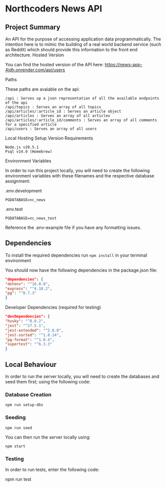 # Northcoders News API

## Project Summary

An API for the purpose of accessing application data programmatically. The intention here is to mimic the building of a real world backend service (such as Reddit) which should provide this information to the front end architecture.
Hosted Version

You can find the hosted version of the API here: https://news-app-4jdh.onrender.com/api/users

Paths

These paths are avaiable on the api:

    /api : Serves up a json representation of all the available endpoints of the api
    /api/topics : Serves an array of all topics
    /api/articles/:article_id : Serves an article object
    /api/articles : Serves an array of all articles
    /api/articles/:article_id/comments : Serves an array of all comments for a specified article
    /api/users : Serves an array of all users

Local Hosting Setup
Version Requirements

    Node.js v20.5.1
    Psql v14.9 (Homebrew)

Environment Variables

In order to run this project locally, you will need to create the following environment variables with these filenames and the respective database assignment:

.env.development

`PGDATABASE=nc_news`

.env.test

`PGDATABASE=nc_news_test`

Reference the .env-example file if you have any formatting issues.

## Dependencies

To install the required dependencies run `npm install` in your terminal environment

You should now have the following dependencies in the package.json file:
```JSON
"dependencies": {
"dotenv": "^16.0.0",
"express": "^4.18.2",
"pg": "^8.7.3"
}
```

Developer Dependencies (required for testing)

```JSON
"devDependencies": {
"husky": "^8.0.2",
"jest": "^27.5.1",
"jest-extended": "^2.0.0",
"jest-sorted": "^1.0.14",
"pg-format": "^1.0.4",
"supertest": "^6.3.3"
}
```

## Local Behaviour

In order to run the server locally, you will need to create the databases and seed them first; using the following code:

### Database Creation

`npm run setup-dbs`

### Seeding

`npm run seed`

You can then run the server locally using:

`npm start`

### Testing

In order to run tests, enter the following code:

npm run test
